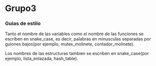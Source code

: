 # Grupo3

### Guias de estilo

Tanto el nombre de las variables como el nombre de las funciones se escriben en snake_case, es decir, palabras en minusculas separadas por guiones bajos(por ejemplo, mutex_molinete, contador_molinete).

Los nombres de las estructuras tambien se escriben en snake_case(por ejemplo, lista_enlazada, hash_table).
